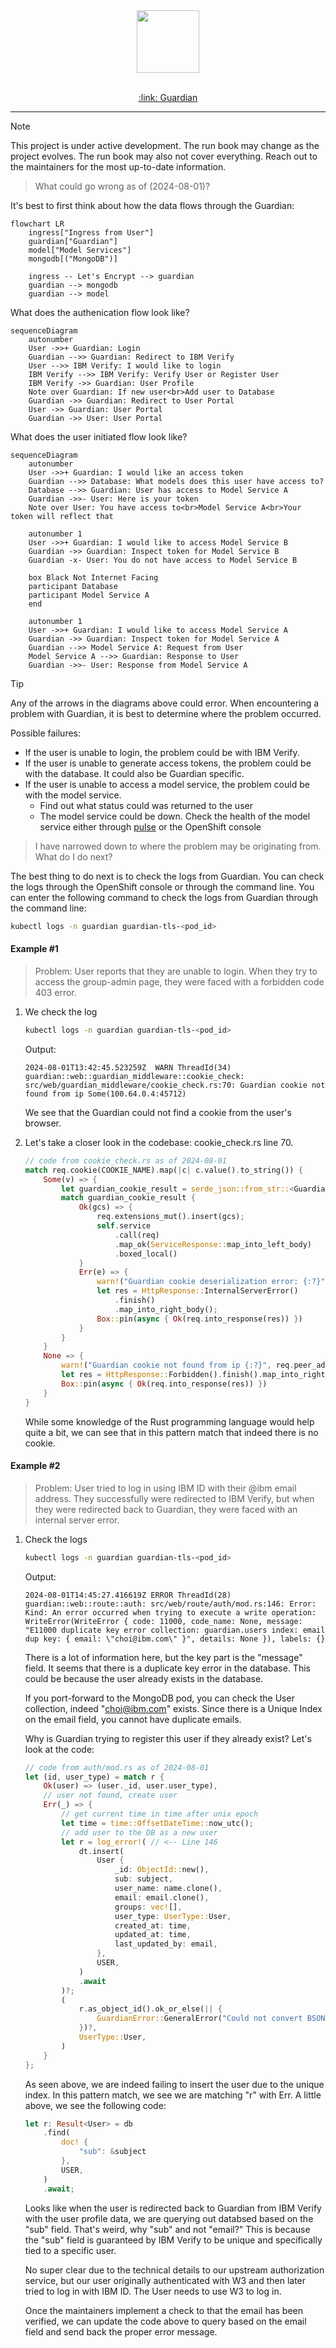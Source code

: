 <div align="center">
	<img src="../static/img/favicon.svg" width="100px">
</div>
</br>

<p align="center">
	<a href="https://open.accelerator.cafe" target="_blank">
		:link: Guardian
	</a>
</p>

---

> [!NOTE]
> This project is under active development. The run book may change as the project evolves. The run book may also not cover everything. Reach out to the maintainers for the most up-to-date information.

> What could go wrong as of (2024-08-01)?

It's best to first think about how the data flows through the Guardian:

```mermaid
flowchart LR
	ingress["Ingress from User"]
	guardian["Guardian"]
	model["Model Services"]
	mongodb[("MongoDB")]

	ingress -- Let's Encrypt --> guardian
	guardian --> mongodb
	guardian --> model
```

What does the authenication flow look like?

```mermaid
sequenceDiagram
	autonumber
	User ->>+ Guardian: Login
	Guardian -->> Guardian: Redirect to IBM Verify
	User -->> IBM Verify: I would like to login
	IBM Verify -->> IBM Verify: Verify User or Register User
	IBM Verify ->> Guardian: User Profile
	Note over Guardian: If new user<br>Add user to Database
	Guardian ->> Guardian: Redirect to User Portal
	User ->> Guardian: User Portal
	Guardian ->> User: User Portal
```

What does the user initiated flow look like?

```mermaid
sequenceDiagram
	autonumber
	User ->>+ Guardian: I would like an access token
	Guardian -->> Database: What models does this user have access to?
	Database -->> Guardian: User has access to Model Service A
	Guardian ->>- User: Here is your token
	Note over User: You have access to<br>Model Service A<br>Your token will reflect that

	autonumber 1
	User ->>+ Guardian: I would like to access Model Service B
	Guardian ->> Guardian: Inspect token for Model Service B
	Guardian -x- User: You do not have access to Model Service B

	box Black Not Internet Facing
	participant Database
	participant Model Service A
	end

	autonumber 1
	User ->>+ Guardian: I would like to access Model Service A
	Guardian ->> Guardian: Inspect token for Model Service A
	Guardian -->> Model Service A: Request from User
	Model Service A -->> Guardian: Response to User
	Guardian ->>- User: Response from Model Service A
```

> [!TIP]
> Any of the arrows in the diagrams above could error. When encountering a problem with Guardian, it is best to determine where the problem occurred.
>
> Possible failures:
>
> -   If the user is unable to login, the problem could be with IBM Verify.
> -   If the user is unable to generate access tokens, the problem could be with the database. It could also be Guardian specific.
> -   If the user is unable to access a model service, the problem could be with the model service.
>     -   Find out what status could was returned to the user
>     -   The model service could be down. Check the health of the model service either through [pulse](https://open.accelerator.cafe/pulse) or the OpenShift console

> I have narrowed down to where the problem may be originating from. What do I do next?

The best thing to do next is to check the logs from Guardian. You can check the logs through the OpenShift console or through the command line. You can enter the following command to check the logs from Guardian through the command line:

```bash
kubectl logs -n guardian guardian-tls-<pod_id>
```

#### Example #1

> Problem: User reports that they are unable to login. When they try to access the group-admin page, they were faced with a forbidden code 403 error.

1. We check the log

    ```bash
    kubectl logs -n guardian guardian-tls-<pod_id>
    ```

    Output:

    ```
    2024-08-01T13:42:45.523259Z  WARN ThreadId(34) guardian::web::guardian_middleware::cookie_check: src/web/guardian_middleware/cookie_check.rs:70: Guardian cookie not found from ip Some(100.64.0.4:45712)
    ```

    We see that the Guardian could not find a cookie from the user's browser.

2. Let's take a closer look in the codebase: cookie_check.rs line 70.
    ```rust
    // code from cookie_check.rs as of 2024-08-01
    match req.cookie(COOKIE_NAME).map(|c| c.value().to_string()) {
    	Some(v) => {
    		let guardian_cookie_result = serde_json::from_str::<GuardianCookie>(&v);
    		match guardian_cookie_result {
    			Ok(gcs) => {
    				req.extensions_mut().insert(gcs);
    				self.service
    					.call(req)
    					.map_ok(ServiceResponse::map_into_left_body)
    					.boxed_local()
    			}
    			Err(e) => {
    				warn!("Guardian cookie deserialization error: {:?}", e);
    				let res = HttpResponse::InternalServerError()
    					.finish()
    					.map_into_right_body();
    				Box::pin(async { Ok(req.into_response(res)) })
    			}
    		}
    	}
    	None => {
    		warn!("Guardian cookie not found from ip {:?}", req.peer_addr()); // <-- Line 70
    		let res = HttpResponse::Forbidden().finish().map_into_right_body();
    		Box::pin(async { Ok(req.into_response(res)) })
    	}
    }
    ```
    While some knowledge of the Rust programming language would help quite a bit, we can see that in this pattern match that indeed there is no cookie.

#### Example #2

> Problem: User tried to log in using IBM ID with their @ibm email address. They successfully were redirected to IBM Verify, but when they were redirected back to Guardian, they were faced with an internal server error.

1. Check the logs

    ```bash
    kubectl logs -n guardian guardian-tls-<pod_id>
    ```

    Output:

    ```
    2024-08-01T14:45:27.416619Z ERROR ThreadId(28) guardian::web::route::auth: src/web/route/auth/mod.rs:146: Error: Kind: An error occurred when trying to execute a write operation: WriteError(WriteError { code: 11000, code_name: None, message: "E11000 duplicate key error collection: guardian.users index: email dup key: { email: \"choi@ibm.com\" }", details: None }), labels: {}
    ```

    There is a lot of information here, but the key part is the "message" field. It seems that there is a duplicate key error in the database. This could be because the user already exists in the database.

    If you port-forward to the MongoDB pod, you can check the User collection, indeed "choi@ibm.com" exists. Since there is a Unique Index on the email field, you cannot have duplicate emails.

    Why is Guardian trying to register this user if they already exist? Let's look at the code:

    ```rust
    // code from auth/mod.rs as of 2024-08-01
    let (id, user_type) = match r {
    	Ok(user) => (user._id, user.user_type),
    	// user not found, create user
    	Err(_) => {
    		// get current time in time after unix epoch
    		let time = time::OffsetDateTime::now_utc();
    		// add user to the DB as a new user
    		let r = log_error!( // <-- Line 146
    			dt.insert(
    				User {
    					_id: ObjectId::new(),
    					sub: subject,
    					user_name: name.clone(),
    					email: email.clone(),
    					groups: vec![],
    					user_type: UserType::User,
    					created_at: time,
    					updated_at: time,
    					last_updated_by: email,
    				},
    				USER,
    			)
    			.await
    		)?;
    		(
    			r.as_object_id().ok_or_else(|| {
    				GuardianError::GeneralError("Could not convert BSON to objectid".to_string())
    			})?,
    			UserType::User,
    		)
    	}
    };

    ```

    As seen above, we are indeed failing to insert the user due to the unique index. In this pattern match, we see we are matching "r" with Err. A little above, we see the following code:

    ```rust
    let r: Result<User> = db
    	.find(
    		doc! {
    			"sub": &subject
    		},
    		USER,
    	)
    	.await;
    ```

    Looks like when the user is redirected back to Guardian from IBM Verify with the user profile data, we are querying out databsed based on the "sub" field. That's weird, why "sub" and not "email?" This is because the "sub" field is guaranteed by IBM Verify to be unique and specifically tied to a specific user.

    No super clear due to the technical details to our upstream authorization service, but our user originally authenticated with W3 and then later tried to log in with IBM ID. The User needs to use W3 to log in.

    Once the maintainers implement a check to that the email has been verified, we can update the code above to query based on the email field and send back the proper error message.
